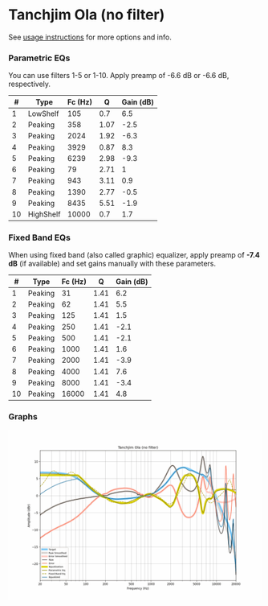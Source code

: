 # Tanchjim Ola (no filter)
See [usage instructions](https://github.com/jaakkopasanen/AutoEq#usage) for more options and info.

### Parametric EQs
You can use filters 1-5 or 1-10. Apply preamp of -6.6 dB or -6.6 dB, respectively.

|   # | Type      |   Fc (Hz) |    Q |   Gain (dB) |
|-----|-----------|-----------|------|-------------|
|   1 | LowShelf  |       105 | 0.7  |         6.5 |
|   2 | Peaking   |       358 | 1.07 |        -2.5 |
|   3 | Peaking   |      2024 | 1.92 |        -6.3 |
|   4 | Peaking   |      3929 | 0.87 |         8.3 |
|   5 | Peaking   |      6239 | 2.98 |        -9.3 |
|   6 | Peaking   |        79 | 2.71 |         1   |
|   7 | Peaking   |       943 | 3.11 |         0.9 |
|   8 | Peaking   |      1390 | 2.77 |        -0.5 |
|   9 | Peaking   |      8435 | 5.51 |        -1.9 |
|  10 | HighShelf |     10000 | 0.7  |         1.7 |

### Fixed Band EQs
When using fixed band (also called graphic) equalizer, apply preamp of **-7.4 dB** (if available) and set gains manually with these parameters.

|   # | Type    |   Fc (Hz) |    Q |   Gain (dB) |
|-----|---------|-----------|------|-------------|
|   1 | Peaking |        31 | 1.41 |         6.2 |
|   2 | Peaking |        62 | 1.41 |         5.5 |
|   3 | Peaking |       125 | 1.41 |         1.5 |
|   4 | Peaking |       250 | 1.41 |        -2.1 |
|   5 | Peaking |       500 | 1.41 |        -2.1 |
|   6 | Peaking |      1000 | 1.41 |         1.6 |
|   7 | Peaking |      2000 | 1.41 |        -3.9 |
|   8 | Peaking |      4000 | 1.41 |         7.6 |
|   9 | Peaking |      8000 | 1.41 |        -3.4 |
|  10 | Peaking |     16000 | 1.41 |         4.8 |

### Graphs
![](./Tanchjim%20Ola%20(no%20filter).png)
